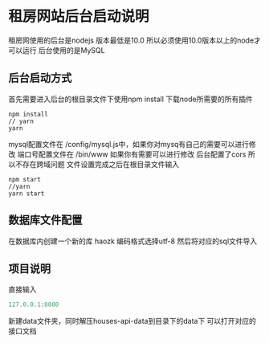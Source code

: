 # 租房网站后台启动说明

租房网使用的后台是nodejs 版本最低是10.0 所以必须使用10.0版本以上的node才可以运行
后台使用的是MySQL

## 后台启动方式

首先需要进入后台的根目录文件下使用npm install 下载node所需要的所有插件

```shell
npm install
// yarn
yarn
```

mysql配置文件在 /config/mysql.js中，如果你对mysq有自己的需要可以进行修改
端口号配置文件在 /bin/www 如果你有需要可以进行修改
后台配置了cors 所以不存在跨域问题
文件设置完成之后在根目录文件输入

```shell
npm start
//yarn
yarn start
```

## 数据库文件配置

在数据库内创建一个新的库
haozk 编码格式选择utf-8
然后将对应的sql文件导入

## 项目说明

直接输入

```js
127.0.0.1:8080
```
新建data文件夹，同时解压houses-api-data到目录下的data下
可以打开对应的接口文档
